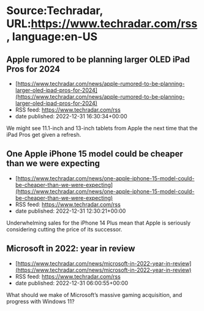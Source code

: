 # Source:Techradar, URL:https://www.techradar.com/rss, language:en-US

## Apple rumored to be planning larger OLED iPad Pros for 2024
 - [https://www.techradar.com/news/apple-rumored-to-be-planning-larger-oled-ipad-pros-for-2024](https://www.techradar.com/news/apple-rumored-to-be-planning-larger-oled-ipad-pros-for-2024)
 - RSS feed: https://www.techradar.com/rss
 - date published: 2022-12-31 16:30:34+00:00

We might see 11.1-inch and 13-inch tablets from Apple the next time that the iPad Pros get given a refresh.

## One Apple iPhone 15 model could be cheaper than we were expecting
 - [https://www.techradar.com/news/one-apple-iphone-15-model-could-be-cheaper-than-we-were-expecting](https://www.techradar.com/news/one-apple-iphone-15-model-could-be-cheaper-than-we-were-expecting)
 - RSS feed: https://www.techradar.com/rss
 - date published: 2022-12-31 12:30:21+00:00

Underwhelming sales for the iPhone 14 Plus mean that Apple is seriously considering cutting the price of its successor.

## Microsoft in 2022: year in review
 - [https://www.techradar.com/news/microsoft-in-2022-year-in-review](https://www.techradar.com/news/microsoft-in-2022-year-in-review)
 - RSS feed: https://www.techradar.com/rss
 - date published: 2022-12-31 06:00:55+00:00

What should we make of Microsoft’s massive gaming acquisition, and progress with Windows 11?

